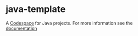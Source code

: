# java-template
A [Codespace](https://github.com/features/codespaces) for Java projects. For more information see the [documentation](https://docs.github.com/en/codespaces)
